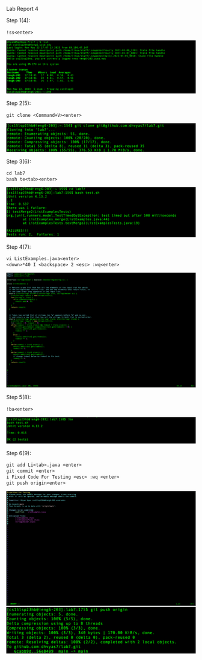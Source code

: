 Lab Report 4


Step 1(4):


`!ss<enter>`

![step4](step4.png)

Step 2(5):


`git clone <Command+V><enter>`


![step5](step5.png)

Step 3(6):

```
cd lab7
bash te<tab><enter> 
```

![step6](step6.png)


Step 4(7):

```
vi ListExamples.java<enter>
<down>*40 I <backspace> 2 <esc> :wq<enter>
```

![step7](step7.png)

Step 5(8):


`!ba<enter>`


![step8](step8.png)

Step 6(9):
```
git add Li<tab>.java <enter>
git commit <enter>
i Fixed Code For Testing <esc> :wq <enter>
git push origin<enter>  
```


![step9](step9_1.png)
![step9](step9_2.png)




